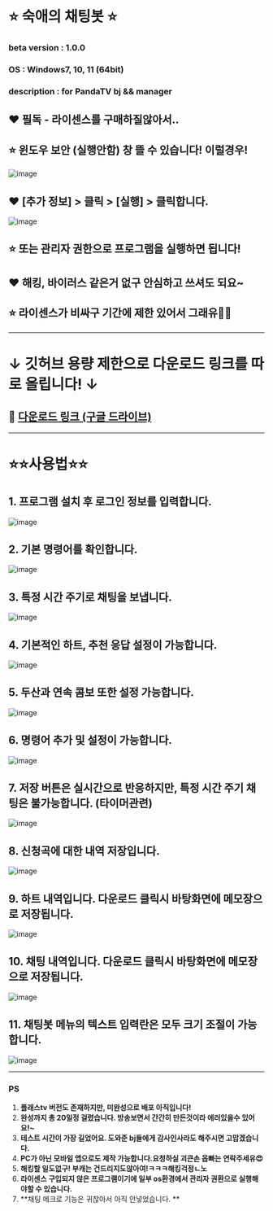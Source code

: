 #  ⭐ 숙애의 채팅봇 ⭐

### beta version : 1.0.0
### OS : Windows7, 10, 11 (64bit)
### description : for PandaTV bj && manager


## ❤️ 필독 - 라이센스를 구매하질않아서.. 
## ⭐ 윈도우 보안 (실행안함) 창 뜰 수 있습니다! 이럴경우! 
![image](https://github.com/wcscom/chatbot-free/assets/168957756/3542d2ed-1c40-410b-a573-2d0f3e2475a3)
## ❤️ [추가 정보] > 클릭 > [실행] > 클릭합니다. 
![image](https://github.com/wcscom/chatbot-free/assets/168957756/99e8c3d6-c26b-4a9d-bb84-bcabdc64cfec)
## ⭐ 또는 관리자 권한으로 프로그램을 실행하면 됩니다!
## ❤️ 해킹, 바이러스 같은거 없구 안심하고 쓰셔도 되요~ 
## ⭐ 라이센스가 비싸구 기간에 제한 있어서 그래유🤣🤣
---

# ↓ 깃허브 용량 제한으로 다운로드 링크를 따로 올립니다! ↓
## **🔗 [다운로드 링크 (구글 드라이브)](https://drive.google.com/file/d/1PNFWe_Ijrs_mX8ByTat0lDC-i51TJZ-r/view?usp=drive_link)**

---

# ⭐⭐사용법⭐⭐
## 1. 프로그램 설치 후 로그인 정보를 입력합니다.
![image](https://github.com/wcscom/chatbot-free/assets/168957756/b8f4c1f8-e529-42e6-a156-e29821b1ef6b)



## 2. 기본 명령어를 확인합니다.
![image](https://github.com/wcscom/chatbot-free/assets/168957756/cd557103-8415-45a4-9b93-aee3947718d9)

## 3. 특정 시간 주기로 채팅을 보냅니다.
![image](https://github.com/wcscom/chatbot-free/assets/168957756/aec80000-c71c-4aa1-84df-322733f685db)

## 4. 기본적인 하트, 추천 응답 설정이 가능합니다.
![image](https://github.com/wcscom/chatbot-free/assets/168957756/f1043b4b-1e29-46f1-865c-909118bc094c)

## 5. 두산과 연속 콤보 또한 설정 가능합니다.
![image](https://github.com/wcscom/chatbot-free/assets/168957756/818b86fb-6510-4d4c-99b4-856becf01cc6)

## 6. 명령어 추가 및 설정이 가능합니다.
![image](https://github.com/wcscom/chatbot-free/assets/168957756/50254527-bff0-4186-949c-36dbeadf2778)

## 7. 저장 버튼은 실시간으로 반응하지만, 특정 시간 주기 채팅은 불가능합니다. (타이머관련)
![image](https://github.com/wcscom/chatbot-free/assets/168957756/b4114cba-df10-49c6-8c32-2544fbf8d1e8)


## 8. 신청곡에 대한 내역 저장입니다.
![image](https://github.com/wcscom/chatbot-free/assets/168957756/a161562f-a8e6-4c17-8b49-5333df2de284)

## 9. 하트 내역입니다. 다운로드 클릭시 바탕화면에 메모장으로 저장됩니다.
![image](https://github.com/wcscom/chatbot-free/assets/168957756/e0eac2f6-aaad-4cbb-bccc-527d123c68c7)

## 10. 채팅 내역입니다. 다운로드 클릭시 바탕화면에 메모장으로 저장됩니다.
![image](https://github.com/wcscom/chatbot-free/assets/168957756/a3e01c25-a633-45ce-8aba-cbf266afd914)

## 11. 채팅봇 메뉴의 텍스트 입력란은 모두 크기 조절이 가능합니다.
![image](https://github.com/wcscom/chatbot-free/assets/168957756/66002c69-4c0b-4abd-9def-d7f3ef206fd7)



---

### PS

1. **플래스tv 버전도 존재하지만, 미완성으로 배포 아직입니다!**
2. **완성까지 총 20일정 걸렸습니다. 방송보면서 간간히 만든것이라 에러있을수 있어요!~**
3. **테스트 시간이 가장 길었어요. 도와준 bj들에게 감사인사라도 해주시면 고맙겠습니다.**
4. **PC가 아닌 모바일 앱으로도 제작 가능합니다.요청하실 괴큰손 옵빠는 연락주세유😍**
5. **해킹할 일도없구! 부캐는 건드리지도않아여!ㅋㅋㅋ해킹걱정ㄴ노**
6. **라이센스 구입되지 않은 프로그램이기에 일부 os환경에서 관리자 권환으로 실행해야할 수 있습니다.**
7. **채팅 메크로 기능은 귀찮아서 아직 안넣었습니다. **
